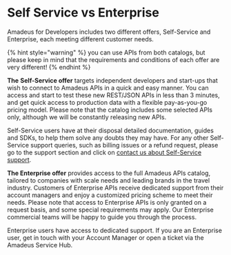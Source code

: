 # Self Service vs Enterprise

Amadeus for Developers includes two different offers, Self-Service and Enterprise, each meeting different customer needs.

{% hint style="warning" %}
you can use APIs from both catalogs, but please keep in mind that the requirements and conditions of each offer are very different!
{% endhint %}

**The** **Self-Service offer** targets independent developers and start-ups that wish to connect to Amadeus APIs in a quick and easy manner. You can access and start to test these new REST/JSON APIs in less than 3 minutes, and get quick access to production data with a flexible pay-as-you-go pricing model. Please note that the catalog includes some selected APIs only, although we will be constantly releasing new APIs.

Self-Service users have at their disposal detailed documentation, guides and SDKs, to help them solve any doubts they may have. For any other Self-Service support queries, such as billing issues or a refund request, please go to the support section and click on [contact us about Self-Service support](https://developers.amadeus.com/support/contact-us-self-service).

**The Enterprise offer** provides access to the full Amadeus APIs catalog, tailored to companies with scale needs and leading brands in the travel industry. Customers of Enterprise APIs receive dedicated support from their account managers and enjoy a customized pricing scheme to meet their needs. Please note that access to Enterprise APIs is only granted on a request basis, and some special requirements may apply. Our Enterprise commercial teams will be happy to guide you through the process.

Enterprise users have access to dedicated support. If you are an Enterprise user, get in touch with your Account Manager or open a ticket via the Amadeus Service Hub.



